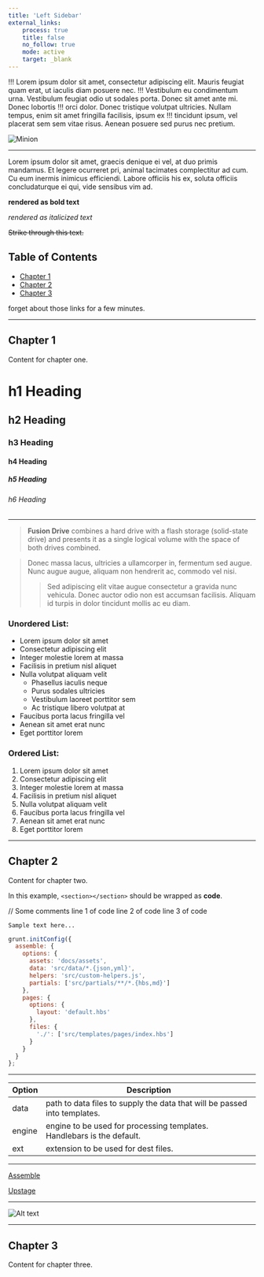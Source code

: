 ```yaml
---
title: 'Left Sidebar'
external_links:
    process: true
    title: false
    no_follow: true
    mode: active
    target: _blank
---
```


!!! Lorem ipsum dolor sit amet, consectetur adipiscing elit. Mauris feugiat quam erat, ut iaculis diam posuere nec.
!!! Vestibulum eu condimentum urna. Vestibulum feugiat odio ut sodales porta. Donec sit amet ante mi. Donec lobortis
!!! orci dolor. Donec tristique volutpat ultricies. Nullam tempus, enim sit amet fringilla facilisis, ipsum ex
!!! tincidunt ipsum, vel placerat sem sem vitae risus. Aenean posuere sed purus nec pretium.

![Minion](http://octodex.github.com/images/minion.png)

---

Lorem ipsum dolor sit amet, graecis denique ei vel, at duo primis mandamus. Et legere ocurreret pri, animal tacimates complectitur ad cum. Cu eum inermis inimicus efficiendi. Labore officiis his ex, soluta officiis concludaturque ei qui, vide sensibus vim ad.

**rendered as bold text**

_rendered as italicized text_

~~Strike through this text.~~

## Table of Contents
  * [Chapter 1](#chapter-1)
  * [Chapter 2](#chapter-2)
  * [Chapter 3](#chapter-3)

forget about those links for a few minutes.

---

## Chapter 1 <a id="chapter-1"></a>
Content for chapter one.

# h1 Heading
## h2 Heading
### h3 Heading
#### h4 Heading
##### h5 Heading
###### h6 Heading

---

> **Fusion Drive** combines a hard drive with a flash storage (solid-state drive) and presents it as a single logical volume with the space of both drives combined.

> Donec massa lacus, ultricies a ullamcorper in, fermentum sed augue.
Nunc augue augue, aliquam non hendrerit ac, commodo vel nisi.
>> Sed adipiscing elit vitae augue consectetur a gravida nunc vehicula. Donec auctor
odio non est accumsan facilisis. Aliquam id turpis in dolor tincidunt mollis ac eu diam.

### Unordered List:

+ Lorem ipsum dolor sit amet
+ Consectetur adipiscing elit
+ Integer molestie lorem at massa
+ Facilisis in pretium nisl aliquet
+ Nulla volutpat aliquam velit
  - Phasellus iaculis neque
  - Purus sodales ultricies
  - Vestibulum laoreet porttitor sem
  - Ac tristique libero volutpat at
+ Faucibus porta lacus fringilla vel
+ Aenean sit amet erat nunc
+ Eget porttitor lorem

### Ordered List:

1. Lorem ipsum dolor sit amet
2. Consectetur adipiscing elit
3. Integer molestie lorem at massa
4. Facilisis in pretium nisl aliquet
5. Nulla volutpat aliquam velit
6. Faucibus porta lacus fringilla vel
7. Aenean sit amet erat nunc
8. Eget porttitor lorem

---

## Chapter 2 <a id="chapter-2"></a>
Content for chapter two.

In this example, `<section></section>` should be wrapped as **code**.

  // Some comments
  line 1 of code
  line 2 of code
  line 3 of code

``` markup
Sample text here...
```

```js
grunt.initConfig({
  assemble: {
    options: {
      assets: 'docs/assets',
      data: 'src/data/*.{json,yml}',
      helpers: 'src/custom-helpers.js',
      partials: ['src/partials/**/*.{hbs,md}']
    },
    pages: {
      options: {
        layout: 'default.hbs'
      },
      files: {
        './': ['src/templates/pages/index.hbs']
      }
    }
  }
};
```

---


| Option | Description |
| ------ | ----------- |
| data   | path to data files to supply the data that will be passed into templates. |
| engine | engine to be used for processing templates. Handlebars is the default. |
| ext    | extension to be used for dest files. |

---

[Assemble](http://assemble.io)

[Upstage](https://github.com/upstage/ "Visit Upstage!")


---


![Alt text](http://octodex.github.com/images/stormtroopocat.jpg "The Stormtroopocat")


---

## Chapter 3 <a id="chapter-3"></a>
Content for chapter three.
